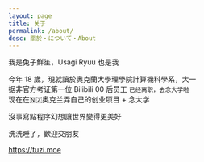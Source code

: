 ```yaml
---
layout: page
title: 关于
permalink: /about/
desc: 關於・について・About
---
```


我是兔子鮮笙，Usagi Ryuu 也是我

今年 18 歲，現就讀於奧克蘭大學理學院計算機科學系，大一  
据非官方考证第一位 Bilibili 00 后员工 ```已经离职，去念大学啦```  
现在在🇳🇿奥克兰弄自己的创业项目 + 念大学

沒事寫點程序幻想讓世界變得更美好

洗洗睡了，歡迎交朋友

https://tuzi.moe